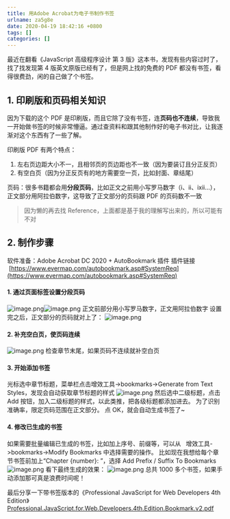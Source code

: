 ```yaml
---
title: 用Adobe Acrobat为电子书制作书签
urlname: za5g8e
date: 2020-04-19 18:42:16 +0800
tags: []
categories: []
---
```


最近在翻看《JavaScript 高级程序设计 第 3 版》这本书，发现有些内容过时了，找了找发现第 4 版英文原版已经有了，但是网上找的免费的 PDF 都没有书签，看得很费劲，闲的自己做了个书签。

## 1. 印刷版和页码相关知识

因为下载的这个 PDF 是印刷版，而且它除了没有书签，连**页码也不连续**，导致我一开始做书签的时候非常懵逼。通过查资料和跟其他制作好的电子书对比，让我逐渐对这个东西有了一些了解。

印刷版 PDF 有两个特点：

1. 左右页边距大小不一，且相邻页的页边距也不一致（因为要装订且分正反页）
1. 有空白页（因为分正反页有的地方需要空一页，比如封面、章结尾）

页码：很多书籍都会用**分段页码**，比如正文之前用小写罗马数字（i、ii、ixii...），正文部分用阿拉伯数字，这导致了正文部分的页码跟 PDF 的页码数不一致

> 因为懒的再去找 Reference，上面都是基于我的理解写出来的，所以可能有不对

## 2. 制作步骤

软件准备：Adobe Acrobat DC 2020 + AutoBookmark 插件
插件链接  [https://www.evermap.com/autobookmark.asp#SystemReq](https://www.evermap.com/autobookmark.asp#SystemReq)

#### 1. 通过页面标签设置分段页码

![image.png](https://cdn.nlark.com/yuque/0/2020/png/1310147/1587296148943-24b1019d-3096-4193-974e-f86ae9e7a2e0.png#align=left&display=inline&height=432&margin=%5Bobject%20Object%5D&name=image.png&originHeight=863&originWidth=443&size=70368&status=done&style=none&width=222)![image.png](https://cdn.nlark.com/yuque/0/2020/png/1310147/1587296234660-9d5d1b0c-6b21-432f-865f-5aa2bf23e0e7.png#align=left&display=inline&height=309&margin=%5Bobject%20Object%5D&name=image.png&originHeight=618&originWidth=567&size=60376&status=done&style=none&width=283.5)
正文前部分用小写罗马数字，正文用阿拉伯数字
设置完之后，正文部分的页码就对上了：
![image.png](https://cdn.nlark.com/yuque/0/2020/png/1310147/1587296771074-39201b8d-6062-4701-929c-873174d03d0b.png#align=left&display=inline&height=478&margin=%5Bobject%20Object%5D&name=image.png&originHeight=955&originWidth=1130&size=231274&status=done&style=none&width=565)

#### 2. 补充空白页，使页码连续

![image.png](https://cdn.nlark.com/yuque/0/2020/png/1310147/1587297407455-7f5d245a-0c8d-4080-9892-12e2998dd7ad.png#align=left&display=inline&height=394&margin=%5Bobject%20Object%5D&name=image.png&originHeight=787&originWidth=1093&size=239768&status=done&style=none&width=546.5)
检查章节末尾，如果页码不连续就补空白页

#### 3. 开始添加书签

光标选中章节标题，菜单栏点击增效工具->bookmarks->Generate from Text Styles，发现会自动获取章节标题的样式
![image.png](https://cdn.nlark.com/yuque/0/2020/png/1310147/1587297901083-2dafafb5-f761-4be5-b742-2b15f549169a.png#align=left&display=inline&height=367&margin=%5Bobject%20Object%5D&name=image.png&originHeight=734&originWidth=653&size=77224&status=done&style=none&width=326.5)
然后选中二级标题，点击 Add 按钮，加入二级标题的样式，以此类推，把各级标题都添加进去。
为了识别准确率，限定页码范围在正文部分。
点 OK，就会自动生成书签了~

#### 4. 修改已生成的书签

如果需要批量编辑已生成的书签，比如加上序号、前缀等，可以从   增效工具->bookmarks->Modify Bookmarks 中选择需要的操作。
比如现在我想给每个章节书签前加上“Chapter {number}: ”，选择 Add Prefix / Suffix To Bookmarks
![image.png](https://cdn.nlark.com/yuque/0/2020/png/1310147/1587298412772-e1c5f564-5ef1-4b91-ba59-9fddc7bf3b07.png#align=left&display=inline&height=329&margin=%5Bobject%20Object%5D&name=image.png&originHeight=657&originWidth=563&size=65232&status=done&style=none&width=281.5)
看下最终生成的效果：
![image.png](https://cdn.nlark.com/yuque/0/2020/png/1310147/1587298474308-4d4f03d6-52ac-4090-996f-bca9a0a4a711.png#align=left&display=inline&height=439&margin=%5Bobject%20Object%5D&name=image.png&originHeight=877&originWidth=405&size=46644&status=done&style=none&width=202.5)
总共 1000 多个书签，如果手动添加那可真是浪费时间呢！

最后分享一下带书签版本的《Professional JavaScript for Web Developers 4th Edition》
[Professional.JavaScript.for.Web.Developers.4th.Edition.Bookmark.v2.pdf](https://www.yuque.com/attachments/yuque/0/2020/pdf/1310147/1587298816551-c5da2293-d382-488c-9fbd-9a0ba8898ccb.pdf?_lake_card=%7B%22uid%22%3A%221587298814004-0%22%2C%22src%22%3A%22https%3A%2F%2Fwww.yuque.com%2Fattachments%2Fyuque%2F0%2F2020%2Fpdf%2F1310147%2F1587298816551-c5da2293-d382-488c-9fbd-9a0ba8898ccb.pdf%22%2C%22name%22%3A%22Professional.JavaScript.for.Web.Developers.4th.Edition.Bookmark.v2.pdf%22%2C%22size%22%3A5740868%2C%22type%22%3A%22application%2Fpdf%22%2C%22ext%22%3A%22pdf%22%2C%22progress%22%3A%7B%22percent%22%3A99%7D%2C%22status%22%3A%22done%22%2C%22percent%22%3A0%2C%22id%22%3A%22rrmfx%22%2C%22card%22%3A%22file%22%7D)
